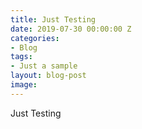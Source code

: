 ```yaml
---
title: Just Testing
date: 2019-07-30 00:00:00 Z
categories:
- Blog
tags:
- Just a sample
layout: blog-post
image: 
---
```


Just Testing